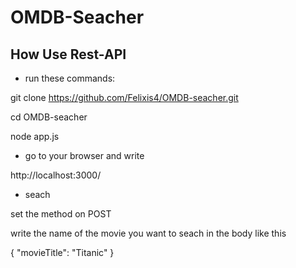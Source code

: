 # OMDB-Seacher 

## How Use Rest-API

* run these commands:

git clone https://github.com/Felixis4/OMDB-seacher.git

cd OMDB-seacher

node app.js 

* go to your browser and write 

http://localhost:3000/

* seach

set the method on POST

write the name of the movie you want to seach in the body like this

{
  "movieTitle": "Titanic"
}

